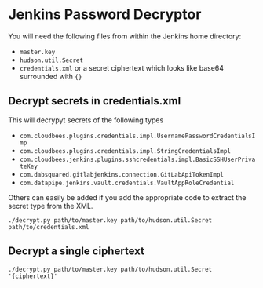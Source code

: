 # Jenkins Password Decryptor

You will need the following files from within the Jenkins home directory:

* `master.key`
* `hudson.util.Secret`
* `credentials.xml` or a secret ciphertext which looks like base64 surrounded with `{}`

## Decrypt secrets in credentials.xml

This will decrypyt secrets of the following types

* `com.cloudbees.plugins.credentials.impl.UsernamePasswordCredentialsImp`
* `com.cloudbees.plugins.credentials.impl.StringCredentialsImpl`
* `com.cloudbees.jenkins.plugins.sshcredentials.impl.BasicSSHUserPrivateKey`
* `com.dabsquared.gitlabjenkins.connection.GitLabApiTokenImpl`
* `com.datapipe.jenkins.vault.credentials.VaultAppRoleCredential`

Others can easily be added if you add the appropriate code to extract the secret type from the XML.

```
./decrypt.py path/to/master.key path/to/hudson.util.Secret path/to/credentials.xml
```

## Decrypt a single ciphertext

```
./decrypt.py path/to/master.key path/to/hudson.util.Secret '{ciphertext}'
```